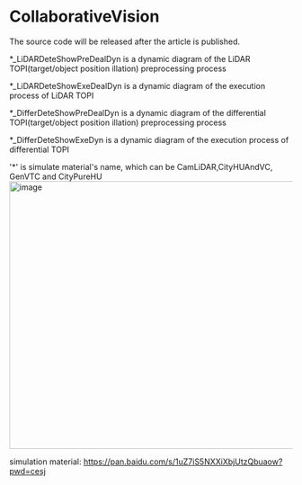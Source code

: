 # CollaborativeVision
The source code will be released after the article is published.

*_LiDARDeteShowPreDealDyn is a dynamic diagram of the LiDAR TOPI(target/object position illation) preprocessing process

*_LiDARDeteShowExeDealDyn is a dynamic diagram of the execution process of LiDAR TOPI

*_DifferDeteShowPreDealDyn is a dynamic diagram of the differential TOPI(target/object position illation) preprocessing process

*_DifferDeteShowExeDyn is a dynamic diagram of the execution process of differential TOPI

 '*' is simulate material's name, which can be CamLiDAR,CityHUAndVC, GenVTC and CityPureHU
<img width="532" height="476" alt="image" src="https://github.com/user-attachments/assets/3ead3b5b-e9a5-4f7c-afa2-e4c66968f5b6" />

simulation material:
https://pan.baidu.com/s/1uZ7iS5NXXiXbjUtzQbuaow?pwd=cesj

